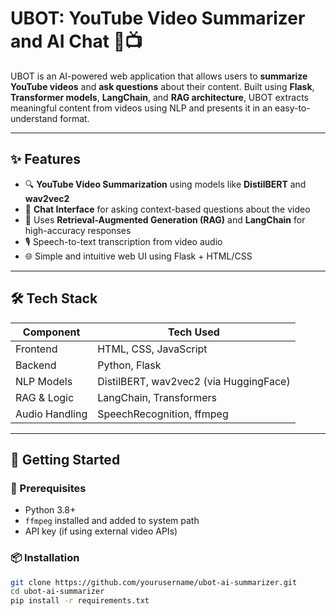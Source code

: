 # UBOT: YouTube Video Summarizer and AI Chat 🤖📺

UBOT is an AI-powered web application that allows users to **summarize YouTube videos** and **ask questions** about their content. Built using **Flask**, **Transformer models**, **LangChain**, and **RAG architecture**, UBOT extracts meaningful content from videos using NLP and presents it in an easy-to-understand format.

---

## ✨ Features

- 🔍 **YouTube Video Summarization** using models like **DistilBERT** and **wav2vec2**
- 💬 **Chat Interface** for asking context-based questions about the video
- 🧠 Uses **Retrieval-Augmented Generation (RAG)** and **LangChain** for high-accuracy responses
- 🎙️ Speech-to-text transcription from video audio
- 🌐 Simple and intuitive web UI using Flask + HTML/CSS

---

## 🛠️ Tech Stack

| Component       | Tech Used                          |
|----------------|------------------------------------|
| Frontend       | HTML, CSS, JavaScript              |
| Backend        | Python, Flask                      |
| NLP Models     | DistilBERT, wav2vec2 (via HuggingFace) |
| RAG & Logic    | LangChain, Transformers            |
| Audio Handling | SpeechRecognition, ffmpeg          |

---

## 🚀 Getting Started

### 🔧 Prerequisites

- Python 3.8+
- `ffmpeg` installed and added to system path
- API key (if using external video APIs)

### 📦 Installation

```bash
git clone https://github.com/yourusername/ubot-ai-summarizer.git
cd ubot-ai-summarizer
pip install -r requirements.txt
